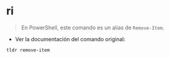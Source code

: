 # ri

> En PowerShell, este comando es un alias de `Remove-Item`.

- Ver la documentación del comando original:

`tldr remove-item`
